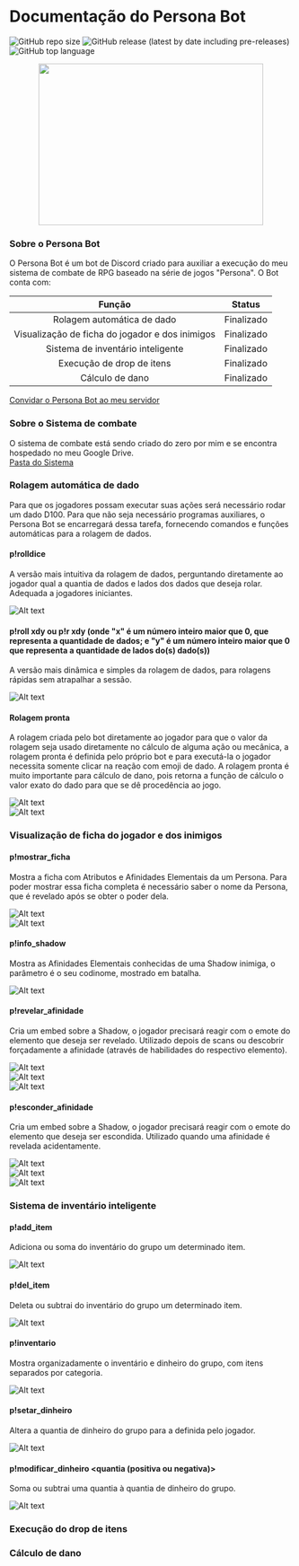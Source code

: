 # Documentação do Persona Bot

![GitHub repo size](https://img.shields.io/github/repo-size/ViniciusHora1009/persona-bot)
![GitHub release (latest by date including pre-releases)](https://img.shields.io/github/v/release/ViniciusHora1009/persona-bot?include_prereleases)
![GitHub top language](https://img.shields.io/github/languages/top/ViniciusHora1009/persona-bot)

<p align="center">
  <img img width="400" height="288" src="https://github.com/ViniciusHora1009/persona-bot/blob/main/imagens/persona-bot-circle.png">
</p>

### Sobre o Persona Bot
O Persona Bot é um bot de Discord criado para auxiliar a execução do meu sistema de combate de RPG baseado na série de jogos "Persona". O Bot conta com:<br>

| Função                                          | Status       |
|:-----------------------------------------------:|:------------:|
| Rolagem automática de dado                      | Finalizado   |
| Visualização de ficha do jogador e dos inimigos | Finalizado   |
| Sistema de inventário inteligente               | Finalizado   |
| Execução de drop de itens                       | Finalizado   |
| Cálculo de dano                                 | Finalizado   |

[Convidar o Persona Bot ao meu servidor](https://discord.com/api/oauth2/authorize?client_id=788843258306101279&permissions=8&scope=bot)<br>

### Sobre o Sistema de combate
O sistema de combate está sendo criado do zero por mim e se encontra hospedado no meu Google Drive.<br>
[Pasta do Sistema](https://drive.google.com/drive/folders/16OB41w_IHq1p9vzMyiCOC2TrLpnopyDq?usp=sharing)

### Rolagem automática de dado
Para que os jogadores possam executar suas ações será necessário rodar um dado D100. Para que não seja necessário programas auxiliares, o Persona Bot se encarregará dessa tarefa, fornecendo comandos e funções automáticas para a rolagem de dados.

#### p!rolldice
A versão mais intuitiva da rolagem de dados, perguntando diretamente ao jogador qual a quantia de dados e lados dos dados que deseja rolar. Adequada a jogadores iniciantes.

![Alt text](https://github.com/ViniciusHora1009/persona-bot/blob/main/imagens/print1.PNG "Rolldice")

#### p!roll xdy ou p!r xdy (onde "x" é um número inteiro maior que 0, que representa a quantidade de dados; e "y" é um número inteiro maior que 0 que representa a quantidade de lados do(s) dado(s))
A versão mais dinâmica e simples da rolagem de dados, para rolagens rápidas sem atrapalhar a sessão.

![Alt text](https://github.com/ViniciusHora1009/persona-bot/blob/main/imagens/print2.PNG "Roll")

#### Rolagem pronta
A rolagem criada pelo bot diretamente ao jogador para que o valor da rolagem seja usado diretamente no cálculo de alguma ação ou mecânica, a rolagem pronta é definida pelo próprio bot e para executá-la o jogador necessita somente clicar na reação com emoji de dado. 
A rolagem pronta é muito importante para cálculo de dano, pois retorna a função de cálculo o valor exato do dado para que se dê procedência ao jogo.

![Alt text](https://github.com/ViniciusHora1009/persona-bot/blob/main/imagens/print0.PNG "Rolagem Pronta")<br>
![Alt text](https://github.com/ViniciusHora1009/persona-bot/blob/main/imagens/print0.5.PNG "Rolagem Pronta2")<br>

### Visualização de ficha do jogador e dos inimigos

#### p!mostrar_ficha <nome da persona>
Mostra a ficha com Atributos e Afinidades Elementais da um Persona. Para poder mostrar essa ficha completa é necessário saber o nome da Persona, que é revelado após se obter o poder dela.
  
![Alt text](https://github.com/ViniciusHora1009/persona-bot/blob/main/imagens/print3.PNG "Ficha Persona")<br>
![Alt text](https://github.com/ViniciusHora1009/persona-bot/blob/main/imagens/print3.5.PNG "Ficha Persona2")<br>

#### p!info_shadow <nome da shadow>
Mostra as Afinidades Elementais conhecidas de uma Shadow inimiga, o parâmetro é o seu codinome, mostrado em batalha.

![Alt text](https://github.com/ViniciusHora1009/persona-bot/blob/main/imagens/print4.PNG "Info Shadow")
  
#### p!revelar_afinidade <nome da shadow>
Cria um embed sobre a Shadow, o jogador precisará reagir com o emote do elemento que deseja ser revelado. Utilizado depois de scans ou descobrir forçadamente a afinidade (através de habilidades do respectivo elemento).
  
![Alt text](https://github.com/ViniciusHora1009/persona-bot/blob/main/imagens/print5.PNG "Revelar Afinidade da Shadow")<br>
![Alt text](https://github.com/ViniciusHora1009/persona-bot/blob/main/imagens/print6.PNG "Revelar Afinidade da Shadow2")<br>
![Alt text](https://github.com/ViniciusHora1009/persona-bot/blob/main/imagens/print7.PNG "Revelar Afinidade da Shadow3")<br>
  
#### p!esconder_afinidade <nome da shadow>
Cria um embed sobre a Shadow, o jogador precisará reagir com o emote do elemento que deseja ser escondida. Utilizado quando uma afinidade é revelada acidentamente.
  
![Alt text](https://github.com/ViniciusHora1009/persona-bot/blob/main/imagens/print8.PNG "Esconder Afinidade da Shadow")<br>
![Alt text](https://github.com/ViniciusHora1009/persona-bot/blob/main/imagens/print9.PNG "Esconder Afinidade da Shadow2")<br>
![Alt text](https://github.com/ViniciusHora1009/persona-bot/blob/main/imagens/print10.PNG "Esconder Afinidade da Shadow3")<br>

### Sistema de inventário inteligente

#### p!add_item <quantidade> <nome do item>
Adiciona ou soma do inventário do grupo um determinado item.

![Alt text](https://github.com/ViniciusHora1009/persona-bot/blob/main/imagens/print11.PNG "Adicionar Item")
  
#### p!del_item <quantidade> <nome do item>
Deleta ou subtrai do inventário do grupo um determinado item.
  
![Alt text](https://github.com/ViniciusHora1009/persona-bot/blob/main/imagens/print12.PNG "Remover item")
  
#### p!inventario
Mostra organizadamente o inventário e dinheiro do grupo, com itens separados por categoria.

![Alt text](https://github.com/ViniciusHora1009/persona-bot/blob/main/imagens/print13.PNG "Inventário")

#### p!setar_dinheiro <quantia>
Altera a quantia de dinheiro do grupo para a definida pelo jogador.

![Alt text](https://github.com/ViniciusHora1009/persona-bot/blob/main/imagens/print14.PNG "Setar dinheiro")

#### p!modificar_dinheiro <quantia (positiva ou negativa)>
Soma ou subtrai uma quantia à quantia de dinheiro do grupo.

![Alt text](https://github.com/ViniciusHora1009/persona-bot/blob/main/imagens/print15.PNG "Soma ou Subtração do dinheiro")

### Execução do drop de itens

### Cálculo de dano
